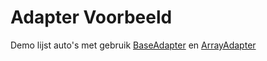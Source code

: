 # Adapter Voorbeeld #

Demo lijst auto's met gebruik [BaseAdapter](https://developer.android.com/reference/android/widget/BaseAdapter.html) en [ArrayAdapter](https://developer.android.com/reference/android/widget/ArrayAdapter.html)